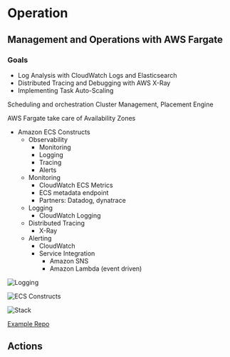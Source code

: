 # Operation

## Management and Operations with AWS Fargate

### Goals
- Log Analysis with CloudWatch Logs and Elasticsearch
- Distributed Tracing and Debugging with AWS X-Ray
- Implementing Task Auto-Scaling

Scheduling and orchestration
Cluster Management, Placement Engine 

AWS Fargate take care of Availability Zones


- Amazon ECS Constructs
    - Observability
        - Monitoring
        - Logging
        - Tracing
        - Alerts
    - Monitoring
        - CloudWatch ECS Metrics 
        - ECS metadata endpoint
        - Partners: Datadog, dynatrace
    - Logging
        - CloudWatch Logging 
    - Distributed Tracing
        - X-Ray
    - Alerting
        - CloudWatch 
        - Service Integration
            - Amazon SNS
            - Amazon Lambda (event driven)

![Logging](/images/logging.JPG)

![ECS Constructs](/images/ECS_constructs.JPG)

![Stack](/images/stack.JPG)


[Example Repo](https://github.com/aws-samples/aws-modern-application-workshop/tree/fargate/workshop-3)


## Actions




